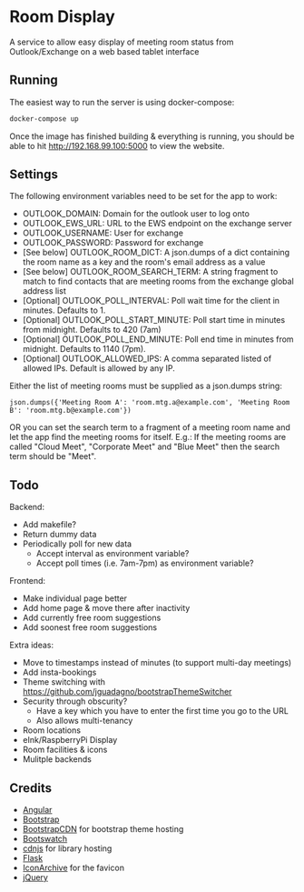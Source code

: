 # Room Display

A service to allow easy display of meeting room status from Outlook/Exchange on a web based tablet interface


## Running

The easiest way to run the server is using docker-compose:
```bash
docker-compose up
```
Once the image has finished building & everything is running, you should be able to hit http://192.168.99.100:5000 to view the website.


## Settings

The following environment variables need to be set for the app to work:
* OUTLOOK_DOMAIN: Domain for the outlook user to log onto
* OUTLOOK_EWS_URL: URL to the EWS endpoint on the exchange server
* OUTLOOK_USERNAME: User for exchange
* OUTLOOK_PASSWORD: Password for exchange
* [See below] OUTLOOK_ROOM_DICT: A json.dumps of a dict containing the room name as a key and the room's email address as a value
* [See below] OUTLOOK_ROOM_SEARCH_TERM: A string fragment to match to find contacts that are meeting rooms from the exchange global address list
* [Optional] OUTLOOK_POLL_INTERVAL: Poll wait time for the client in minutes. Defaults to 1.
* [Optional] OUTLOOK_POLL_START_MINUTE: Poll start time in minutes from midnight. Defaults to 420 (7am)
* [Optional] OUTLOOK_POLL_END_MINUTE: Poll end time in minutes from midnight. Defaults to 1140 (7pm).
* [Optional] OUTLOOK_ALLOWED_IPS: A comma separated listed of allowed IPs. Default is allowed by any IP.

Either the list of meeting rooms must be supplied as a json.dumps string:
```
json.dumps({'Meeting Room A': 'room.mtg.a@example.com', 'Meeting Room B': 'room.mtg.b@example.com'})
```
OR you can set the search term to a fragment of a meeting room name and let the app find the meeting rooms for itself. E.g.:
If the meeting rooms are called "Cloud Meet", "Corporate Meet" and "Blue Meet" then the search term should be "Meet".

## Todo

Backend:
* Add makefile?
* Return dummy data
* Periodically poll for new data
  * Accept interval as environment variable?
  * Accept poll times (i.e. 7am-7pm) as environment variable?

Frontend:
* Make individual page better
* Add home page & move there after inactivity
* Add currently free room suggestions
* Add soonest free room suggestions

Extra ideas:
* Move to timestamps instead of minutes (to support multi-day meetings)
* Add insta-bookings
* Theme switching with https://github.com/jguadagno/bootstrapThemeSwitcher
* Security through obscurity?
  * Have a key which you have to enter the first time you go to the URL
  * Also allows multi-tenancy
* Room locations
* eInk/RaspberryPi Display
* Room facilities & icons
* Mulitple backends


## Credits

* [Angular](https://angularjs.org/)
* [Bootstrap](http://getbootstrap.com/)
* [BootstrapCDN](https://www.bootstrapcdn.com/) for bootstrap theme hosting
* [Bootswatch](https://bootswatch.com/)
* [cdnjs](https://cdnjs.com/) for library hosting
* [Flask](http://flask.pocoo.org/)
* [IconArchive](http://www.iconarchive.com/show/pretty-office-7-icons-by-custom-icon-design/Calendar-icon.html) for the favicon
* [jQuery](https://jquery.com/)
